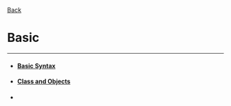 [Back](../README.md)

# Basic
---
- #### [Basic Syntax](basic/basic_syntax.md)
- #### [Class and Objects](basic/class_and_objects.md)
- #### []()
